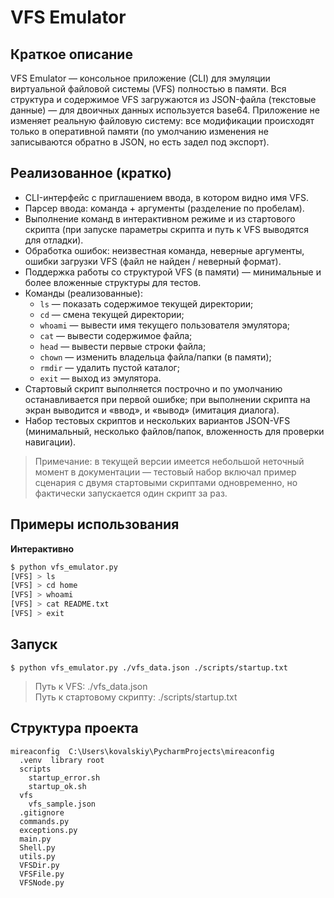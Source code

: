 # VFS Emulator

## Краткое описание
VFS Emulator — консольное приложение (CLI) для эмуляции виртуальной файловой системы (VFS) полностью в памяти. Вся структура и содержимое VFS загружаются из JSON-файла (текстовые данные) — для двоичных данных используется base64. Приложение не изменяет реальную файловую систему: все модификации происходят только в оперативной памяти (по умолчанию изменения не записываются обратно в JSON, но есть задел под экспорт).

## Реализованное (кратко)
- CLI-интерфейс с приглашением ввода, в котором видно имя VFS.
- Парсер ввода: команда + аргументы (разделение по пробелам).
- Выполнение команд в интерактивном режиме и из стартового скрипта (при запуске параметры скрипта и путь к VFS выводятся для отладки).
- Обработка ошибок: неизвестная команда, неверные аргументы, ошибки загрузки VFS (файл не найден / неверный формат).
- Поддержка работы со структурой VFS (в памяти) — минимальные и более вложенные структуры для тестов.
- Команды (реализованные):
  - `ls` — показать содержимое текущей директории;
  - `cd` — смена текущей директории;
  - `whoami` — вывести имя текущего пользователя эмулятора;
  - `cat` — вывести содержимое файла;
  - `head` — вывести первые строки файла;
  - `chown` — изменить владельца файла/папки (в памяти);
  - `rmdir` — удалить пустой каталог;
  - `exit` — выход из эмулятора.
- Стартовый скрипт выполняется построчно и по умолчанию останавливается при первой ошибке; при выполнении скрипта на экран выводится и «ввод», и «вывод» (имитация диалога).
- Набор тестовых скриптов и нескольких вариантов JSON-VFS (минимальный, несколько файлов/папок, вложенность для проверки навигации).

> Примечание: в текущей версии имеется небольшой неточный момент в документации — тестовый набор включал пример сценария с двумя стартовыми скриптами одновременно, но фактически запускается один скрипт за раз.

## Примеры использования

**Интерактивно**
```bash
$ python vfs_emulator.py
[VFS] > ls
[VFS] > cd home
[VFS] > whoami
[VFS] > cat README.txt
[VFS] > exit
```
## Запуск
```
$ python vfs_emulator.py ./vfs_data.json ./scripts/startup.txt
```
> Путь к VFS: ./vfs_data.json \
> Путь к стартовому скрипту: ./scripts/startup.txt


## Структура проекта
```
mireaconfig  C:\Users\kovalskiy\PycharmProjects\mireaconfig
  .venv  library root
  scripts
    startup_error.sh
    startup_ok.sh
  vfs
    vfs_sample.json
  .gitignore
  commands.py
  exceptions.py
  main.py
  Shell.py
  utils.py
  VFSDir.py
  VFSFile.py
  VFSNode.py

```

